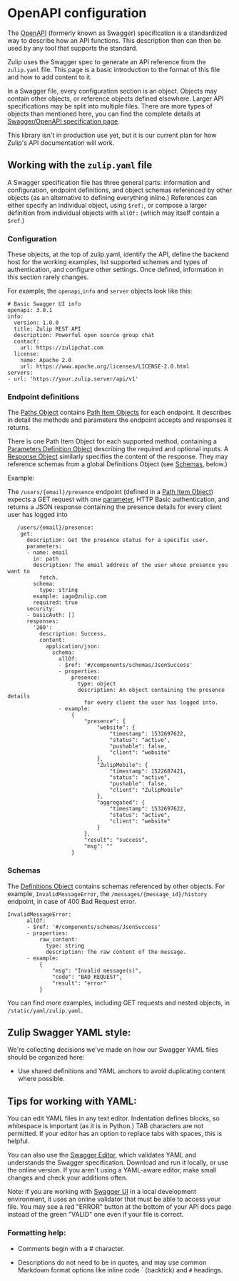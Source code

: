 # OpenAPI configuration

The [OpenAPI](http://swagger.io/specification/) (formerly known as
Swagger) specification is a standardized way to describe how an API
functions. This description then can then be used by any tool that
supports the standard.

Zulip uses the Swagger spec to generate an API reference from the
`zulip.yaml` file. This page is a basic introduction to the format of
this file and how to add content to it.

In a Swagger file, every configuration section is an object. Objects
may contain other objects, or reference objects defined
elsewhere. Larger API specifications may be split into multiple
files. There are more types of objects than mentioned here, you can
find the complete details at
[Swagger/OpenAPI specification page](http://swagger.io/specification).

This library isn't in production use yet, but it is our current plan
for how Zulip's API documentation will work.

## Working with the `zulip.yaml` file

A Swagger specification file has three general parts: information and
configuration, endpoint definitions, and object schemas referenced by
other objects (as an alternative to defining everything inline.)
References can either specify an individual object, using `$ref:`, or
compose a larger definition from individual objects with `allOf:`
(which may itself contain a `$ref`.)

### Configuration

These objects, at the top of zulip.yaml, identify the API, define the backend host for the working examples, list supported schemes and types of authentication, and configure other settings. Once defined, information in this section rarely changes.


For example, the `openapi`,`info` and `server` objects look like this:
```
# Basic Swagger UI info
openapi: 3.0.1
info:
  version: 1.0.0
  title: Zulip REST API
  description: Powerful open source group chat
  contact:
    url: https://zulipchat.com
  license:
    name: Apache 2.0
    url: https://www.apache.org/licenses/LICENSE-2.0.html
servers:
- url: 'https://your.zulip.server/api/v1'

```

### Endpoint definitions

The [Paths Object](http://swagger.io/specification/#pathsObject)
contains
[Path Item Objects](http://swagger.io/specification/#pathItemObject)
for each endpoint. It describes in detail the methods and parameters
the endpoint accepts and responses it returns.

There is one Path Item Object for each supported method, containing a
[Parameters Definition Object](http://swagger.io/specification/#parametersDefinitionObject)
describing the required and optional inputs. A
[Response Object](http://swagger.io/specification/#responseObject)
similarly specifies the content of the response. They may reference
schemas from a global Definitions Object (see [Schemas](#schemas),
below.)

Example:

The `/users/{email}/presence` endpoint (defined in a
[Path Item Object](http://swagger.io/specification/#pathItemObject))
expects a GET request with one
[parameter](http://swagger.io/specification/#parameterObject), HTTP
Basic authentication, and returns a JSON response containing the presence details for every client user has logged into

```
   /users/{email}/presence:
    get:
      description: Get the presence status for a specific user.
      parameters:
      - name: email
        in: path
        description: The email address of the user whose presence you want to
          fetch.
        schema:
          type: string
        example: iago@zulip.com
        required: true
      security:
      - basicAuth: []
      responses:
        '200':
          description: Success.
          content:
            application/json:
              schema:
                allOf:
                - $ref: '#/components/schemas/JsonSuccess'
                - properties:
                    presence:
                      type: object
                      description: An object containing the presence details
                        for every client the user has logged into.
                - example:
                    {
                        "presence": {
                            "website": {
                                "timestamp": 1532697622,
                                "status": "active",
                                "pushable": false,
                                "client": "website"
                            },
                            "ZulipMobile": {
                                "timestamp": 1522687421,
                                "status": "active",
                                "pushable": false,
                                "client": "ZulipMobile"
                            },
                            "aggregated": {
                                "timestamp": 1532697622,
                                "status": "active",
                                "client": "website"
                            }
                        },
                        "result": "success",
                        "msg": ""
                    }
```

### Schemas

The
[Definitions Object](http://swagger.io/specification/#definitionsObject)
contains schemas referenced by other objects. For example,
`InvalidMessageError`, the `/messages/{message_id}/history` endpoint, in case of 400 Bad Request error.

```
InvalidMessageError:
      allOf:
      - $ref: '#/components/schemas/JsonSuccess'
      - properties:
          raw_content:
            type: string
            description: The raw content of the message.
      - example:
          {
              "msg": "Invalid message(s)",
              "code": "BAD_REQUEST",
              "result": "error"
          }
```

You can find more examples, including GET requests and nested objects, in
`/static/yaml/zulip.yaml`.

## Zulip Swagger YAML style:

We're collecting decisions we've made on how our Swagger YAML files
should be organized here:

* Use shared definitions and YAML anchors to avoid duplicating content
  where possible.

## Tips for working with YAML:

You can edit YAML files in any text editor. Indentation defines
blocks, so whitespace is important (as it is in Python.) TAB
characters are not permitted.  If your editor has an option to replace
tabs with spaces, this is helpful.

You can also use the
[Swagger Editor](http://swagger.io/swagger-editor), which validates
YAML and understands the Swagger specification. Download and run it
locally, or use the online version. If you aren't using a YAML-aware
editor, make small changes and check your additions often.

Note: if you are working with
[Swagger UI](http://swagger.io/swagger-ui/) in a local development
environment, it uses an online validator that must be able to access
your file. You may see a red "ERROR" button at the bottom of your API
docs page instead of the green "VALID" one even if your file is
correct.

### Formatting help:

* Comments begin with a # character.

* Descriptions do not need to be in quotes, and may use common
  Markdown format options like inline code \` (backtick) and `#`
  headings.

